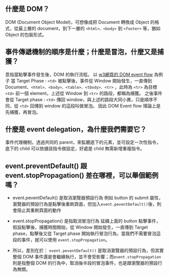 ## 什麼是 DOM？

DOM (Document Object Model)，可想像成把 Document 轉換成 Object 的格式，從最上層的 document，到下一層的 `<html>、<body>` 到 `<footer>` 等，猶如 Object 的包裝形式。


## 事件傳遞機制的順序是什麼；什麼是冒泡，什麼又是捕獲？

意指當點擊事件發生後，DOM 的執行流程。
以 [w3網頁的 DOM event flow](https://www.w3.org/TR/DOM-Level-3-Events/#event-flow) 為例子
當 Target Phase : `<td>` 被點擊後，事件從 Window 開始發生，一直傳到 Document、`<html>、<body>、<table>、<tbody>、<tr>` ，此時為 `<tr>` 為目標 `<td>` 前一個 element，上述從 Window 到 `<tr>` 的路段，都稱為捕獲。
之後事件會從 Target phase : `<td>` 傳回 window，與上述的路段大同小異，只是順序不同，從 `<td>` 回傳到 window 的這段叫做冒泡。
因此 DOM Event flow 理論上是先捕獲，再冒泡。 


## 什麼是 event delegation，為什麼我們需要它？

事件代理機制，透過共同的 parent，來監聽底下的元素，並可設定一次性指令，底下的 child 可以依據該指令做設定，好處是 child 無需新增重複指令。

## event.preventDefault() 跟 event.stopPropagation() 差在哪裡，可以舉個範例嗎？

- event.peventDefault() 是取消瀏覽器預設行為
例如 button 的 submit 屬性，瀏覽器的預設行為是點擊後重刷頁面，但加入`event.peventDefault()`後，則會阻止其重刷頁面的動作
 
- event.stopPropagation() 是指取消冒泡行為
延續上面的 button 點擊事件，假設點擊後，捕獲時間開始，從 Window 開始發生，一直傳到 Target phase，點擊後又從 Target phase 開始執行冒泡行為，當我們不需要冒泡這段的事件，就可以使用 `event.stopPropagation`。

- 所以，差別在於：
`event.peventDefault()` 是取消瀏覽器的預設行為，但其實整個 DOM 事件還是會繼續執行，並不會受影響；而`event.stopPropagation` 則是指整個 DOM 的行為中，取消後半段的冒泡事件，也是跟瀏覽器的預設行為無關。